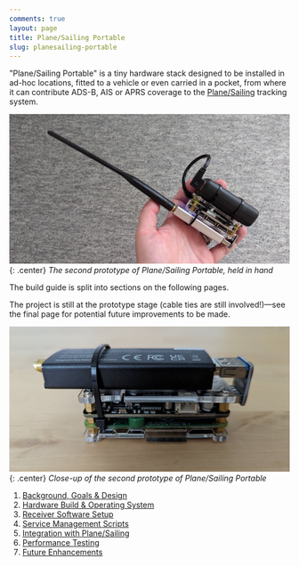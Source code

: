 ```yaml
---
comments: true
layout: page
title: Plane/Sailing Portable
slug: planesailing-portable
---
```


"Plane/Sailing Portable" is a tiny hardware stack designed to be installed in ad-hoc locations, fitted to a vehicle or even carried in a pocket, from where it can contribute ADS-B, AIS or APRS coverage to the [Plane/Sailing](https://ianrenton.com/projects/planesailing/) tracking system.

![A Raspberry Pi Zero W, USB pHAT, RTL-SDR dongle, antenna and battery attached together, held in a hand](/img/projects/planesailing-portable/handheld.jpg){: .center}
*The second prototype of Plane/Sailing Portable, held in hand*

The build guide is split into sections on the following pages. 

The project is still at the prototype stage (cable ties are still involved!)&mdash;see the final page for potential future improvements to be made.

![A Raspberry Pi Zero W, USB pHAT and RTL-SDR dongle attached together](/img/projects/planesailing-portable/prototype2.jpg){: .center}
*Close-up of the second prototype of Plane/Sailing Portable*

1. [Background, Goals & Design](./background-goals-and-design)
2. [Hardware Build & Operating System](./hardware-build-and-operating-system)
3. [Receiver Software Setup](./receiver-software-setup)
4. [Service Management Scripts](./service-management-scripts)
5. [Integration with Plane/Sailing](./integration-with-plane-sailing)
6. [Performance Testing](./performance-testing)
7. [Future Enhancements](./future-enhancements)
